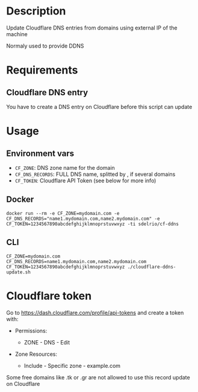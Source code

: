 
# Description

Update Cloudflare DNS entries from domains using external IP of the machine

Normaly used to provide DDNS

# Requirements

## Cloudflare DNS entry

You have to create a DNS entry on Cloudflare before this script can update

# Usage

## Environment vars

* `CF_ZONE`: DNS zone name for the domain
* `CF_DNS_RECORDS`: FULL DNS name, splitted by , if several domains
* `CF_TOKEN`: Cloudflare API Token (see below for more info)

## Docker

```
docker run --rm -e CF_ZONE=mydomain.com -e CF_DNS_RECORDS="name1.mydomain.com,name2.mydomain.com" -e CF_TOKEN=1234567890abcdefghijklmnoprstuvwxyz -ti sdelrio/cf-ddns
```

## CLI

```
CF_ZONE=mydomain.com CF_DNS_RECORDS=name1.mydomain.com,name2.mydomain.com CF_TOKEN=1234567890abcdefghijklmnoprstuvwxyz ./cloudflare-ddns-update.sh         
```

# Cloudflare token

Go to <https://dash.cloudflare.com/profile/api-tokens> and create a token with:

* Permissions:
  * ZONE - DNS - Edit

* Zone Resources:
  * Include - Specific zone - example.com

Some free domains like .tk or .gr are not allowed to use this record update on Cloudflare

